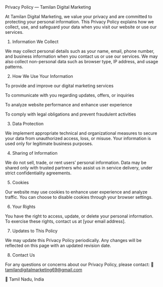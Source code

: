 Privacy Policy — Tamilan Digital Marketing

At Tamilan Digital Marketing, we value your privacy and are committed to protecting your personal information. This Privacy Policy explains how we collect, use, and safeguard your data when you visit our website or use our services.

1. Information We Collect

We may collect personal details such as your name, email, phone number, and business information when you contact us or use our services. We may also collect non-personal data such as browser type, IP address, and usage patterns.

2. How We Use Your Information

To provide and improve our digital marketing services

To communicate with you regarding updates, offers, or inquiries

To analyze website performance and enhance user experience

To comply with legal obligations and prevent fraudulent activities

3. Data Protection

We implement appropriate technical and organizational measures to secure your data from unauthorized access, loss, or misuse. Your information is used only for legitimate business purposes.

4. Sharing of Information

We do not sell, trade, or rent users’ personal information. Data may be shared only with trusted partners who assist us in service delivery, under strict confidentiality agreements.

5. Cookies

Our website may use cookies to enhance user experience and analyze traffic. You can choose to disable cookies through your browser settings.

6. Your Rights

You have the right to access, update, or delete your personal information. To exercise these rights, contact us at [your email address].

7. Updates to This Policy

We may update this Privacy Policy periodically. Any changes will be reflected on this page with an updated revision date.

8. Contact Us

For any questions or concerns about our Privacy Policy, please contact:
📧 tamilandigitalmarketing69@gmail.com

📍 Tamil Nadu, India
